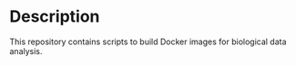 # Description

This repository contains scripts to build Docker images for biological data analysis.
